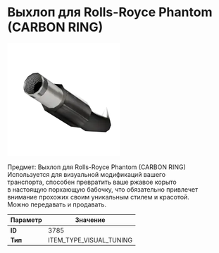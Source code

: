 # Выхлоп для Rolls-Royce Phantom (CARBON RING)

![Item Image](../img/3785.webp?raw=true)

Предмет: Выхлоп для Rolls-Royce Phantom (CARBON RING)<br>Используется для визуальной модификаций вашего<br>транспорта, способен превратить ваше ржавое корыто<br>в настоящую порхающую бабочку, что обязательно привлечет<br>внимание прохожих своим уникальным стилем и красотой.<br>Можно передавать и продавать.


| Параметр | Значение |
|----------|----------|
| **ID** | 3785 |
| **Тип** | ITEM_TYPE_VISUAL_TUNING |

